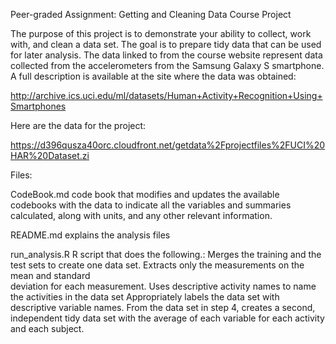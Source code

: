 Peer-graded Assignment: Getting and Cleaning Data Course Project

The purpose of this project is to demonstrate your ability to collect, work with, and clean a data set. The goal is to prepare tidy data that can be used for later analysis. The data linked to from the course website represent data collected from the accelerometers from the Samsung Galaxy S smartphone. A full description is available at the site where the data was obtained:

 http://archive.ics.uci.edu/ml/datasets/Human+Activity+Recognition+Using+Smartphones 

Here are the data for the project:

 https://d396qusza40orc.cloudfront.net/getdata%2Fprojectfiles%2FUCI%20HAR%20Dataset.zi  

Files:
        
                        
  CodeBook.md       code book that modifies and updates the available codebooks with 
                      the data to indicate all the variables and summaries calculated,
                      along with units, and any other relevant information.
                      
  README.md         explains the analysis files

  run_analysis.R    R script that does the following.:
                      Merges the training and the test sets to create one data set.
                      Extracts only the measurements on the mean and standard  
                        deviation for each measurement. 
                      Uses descriptive activity names to name the activities in the 
                        data set
                      Appropriately labels the data set with descriptive variable 
                        names. 
                      From the data set in step 4, creates a second, independent tidy 
                        data set with the average of each variable for each activity 
                        and each subject.
                